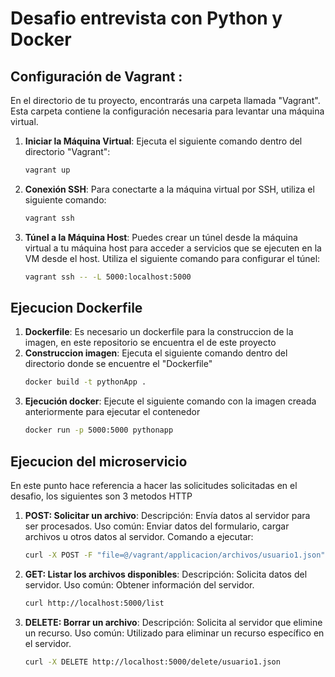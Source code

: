# Desafio entrevista con Python y Docker

## Configuración de Vagrant :

En el directorio de tu proyecto, encontrarás una carpeta llamada "Vagrant". Esta carpeta contiene la configuración necesaria para levantar una máquina virtual.

1. **Iniciar la Máquina Virtual**: Ejecuta el siguiente comando dentro del directorio "Vagrant":
   ```bash
   vagrant up
   ```
2. **Conexión SSH**:  Para conectarte a la máquina virtual por SSH, utiliza el siguiente comando:
   ```bash
   vagrant ssh
   ```
3. **Túnel a la Máquina Host**: Puedes crear un túnel desde la máquina virtual a tu máquina host para acceder a servicios que se ejecuten en la VM desde el host. Utiliza el siguiente comando para configurar el túnel:
   ```bash
   vagrant ssh -- -L 5000:localhost:5000
   ```

## Ejecucion Dockerfile

1. **Dockerfile**: Es necesario un dockerfile para la construccion de la imagen, en este repositorio se encuentra el de este proyecto
2. **Construccion imagen**: Ejecuta el siguiente comando dentro del directorio donde se encuentre el "Dockerfile"
    ```bash
   docker build -t pythonApp .
   ```
3. **Ejecución docker**: Ejecute el siguiente comando con la imagen creada anteriormente para ejecutar el contenedor
    ```bash
   docker run -p 5000:5000 pythonapp
   ```

## Ejecucion del microservicio

En este punto hace referencia a hacer las solicitudes solicitadas en el desafio, los siguientes son 3 metodos HTTP 

1. **POST: Solicitar un archivo**: 
    Descripción: Envía datos al servidor para ser procesados.
    Uso común: Enviar datos del formulario, cargar archivos u otros datos al servidor.
    Comando a ejecutar:
    ```bash
   curl -X POST -F "file=@/vagrant/applicacion/archivos/usuario1.json" http://localhost:5000/upload
   ```
2. **GET: Listar los archivos disponibles**: 
    Descripción: Solicita datos del servidor.
    Uso común: Obtener información del servidor.
    ```bash
   curl http://localhost:5000/list
   ```
3. **DELETE: Borrar un archivo**: 
    Descripción: Solicita al servidor que elimine un recurso.
    Uso común: Utilizado para eliminar un recurso específico en el servidor.
    ```bash
   curl -X DELETE http://localhost:5000/delete/usuario1.json
   ```
